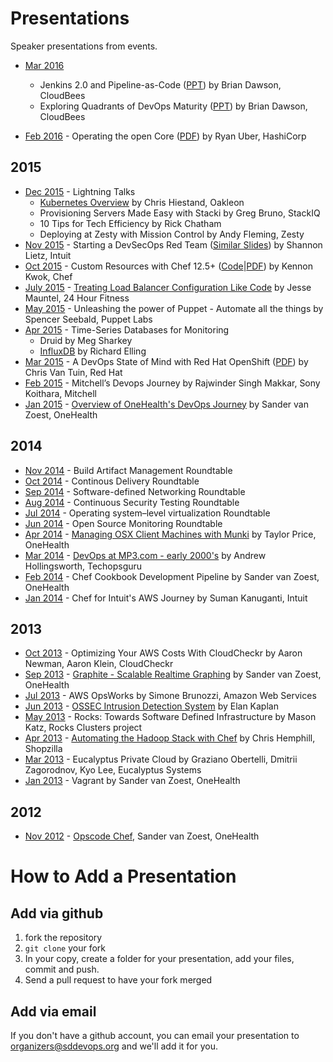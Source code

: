 # Presentations

Speaker presentations from events.

* [Mar 2016](http://sddevops.org/events/228833465/) 
  - Jenkins 2.0 and Pipeline-as-Code ([PPT](http://www.slideshare.net/brianvdawson/sd-devops-meetup-jenkins-20-and-pipelineascode)) by Brian Dawson, CloudBees
  - Exploring Quadrants of DevOps Maturity ([PPT](http://www.slideshare.net/brianvdawson/sd-devops-meetup-exploring-quadrants-of-devops-maturity)) by Brian Dawson, CloudBees

* [Feb 2016](http://sddevops.org/events/222986448/) - Operating the open Core ([PDF](https://sddevops.github.io/presentations/operating-the-open-core/ooc.pdf)) by Ryan Uber, HashiCorp

## 2015

* [Dec 2015](http://sddevops.org/events/226894408/) - Lightning Talks
  - [Kubernetes Overview](http://sddevops.github.io/presentations/kubernetes-overview/) by Chris Hiestand, Oakleon
  - Provisioning Servers Made Easy with Stacki by Greg Bruno, StackIQ
  - 10 Tips for Tech Efficiency by Rick Chatham
  - Deploying at Zesty with Mission Control by Andy Fleming, Zesty
* [Nov 2015](http://sddevops.org/events/224053851/) - Starting a DevSecOps Red Team ([Similar Slides](http://www.slideshare.net/shannonlietz/)) by Shannon Lietz, Intuit
* [Oct 2015](http://sddevops.org/events/222281926/) - Custom Resources with Chef 12.5+ ([Code](https://github.com/kennonkwok/sddevops-custom-resources)|[PDF](https://github.com/kennonkwok/sddevops-custom-resources/blob/master/sddevops-oct-2015.pdf)) by Kennon Kwok, Chef
* [July 2015](http://sddevops.org/events/221683168/) - [Treating Load Balancer Configuration Like Code](http://www.slideshare.net/maunteljw/san-diego-dev-ops-meetup) by Jesse Mauntel, 24 Hour Fitness
* [May 2015](http://sddevops.org/events/221881670/) - Unleashing the power of Puppet - Automate all the things by Spencer Seebald, Puppet Labs
* [Apr 2015](http://sddevops.org/events/220763617/) - Time-Series Databases for Monitoring
  - Druid by Meg Sharkey
  - [InfluxDB](http://www.slideshare.net/relling/influx-db-talk20150415) by Richard Elling
* [Mar 2015](http://sddevops.org/events/220573039/) - A DevOps State of Mind with Red Hat OpenShift ([PDF](https://sddevops.github.io/presentations/openshift/vantuinpr.pdf)) by Chris Van Tuin, Red Hat
* [Feb 2015](http://sddevops.org/events/219998142/) - Mitchell’s Devops Journey by Rajwinder Singh Makkar, Sony Koithara, Mitchell
* [Jan 2015](http://sddevops.org/events/218965694/) - [Overview of OneHealth's DevOps Journey](https://speakerdeck.com/svanzoest/stay-c-dot-a-l-dot-m-s-dot-a-local-companys-journey-into-devops) by Sander van Zoest, OneHealth

## 2014

* [Nov 2014](http://sddevops.org/events/200372472/) - Build Artifact Management Roundtable
* [Oct 2014](http://sddevops.org/events/190056522/) - Continous Delivery Roundtable
* [Sep 2014](http://sddevops.org/events/189958362/) - Software-defined Networking Roundtable
* [Aug 2014](http://sddevops.org/events/189958462/) - Continuous Security Testing Roundtable
* [Jul 2014](http://sddevops.org/events/189392812/) - Operating system–level virtualization Roundtable
* [Jun 2014](http://sddevops.org/events/176848172/) - Open Source Monitoring Roundtable
* [Apr 2014](http://sddevops.org/events/167781072/) - [Managing OSX Client Machines with Munki](https://speakerdeck.com/drpebcak/munki-presentation) by Taylor Price, OneHealth
* [Mar 2014](http://sddevops.org/events/161941882/) - [DevOps at MP3.com - early 2000's](http://www.slideshare.net/techopsguru/devops-naughtiesstyle) by Andrew Hollingsworth, Techopsguru
* [Feb 2014](http://sddevops.org/events/159635112/) - Chef Cookbook Development Pipeline by Sander van Zoest, OneHealth
* [Jan 2014](http://sddevops.org/events/151911762/) - Chef for Intuit's AWS Journey by Suman Kanuganti, Intuit

## 2013

* [Oct 2013](http://sddevops.org/events/135785272/) - Optimizing Your AWS Costs With CloudCheckr by Aaron Newman, Aaron Klein, CloudCheckr
* [Sep 2013](http://sddevops.org/events/135036012/) - [Graphite - Scalable Realtime Graphing](https://speakerdeck.com/sddevops/graphite-scalable-real-time-graphing) by Sander van Zoest, OneHealth
* [Jul 2013](http://sddevops.org/events/117878412/) - AWS OpsWorks by Simone Brunozzi, Amazon Web Services
* [Jun 2013](http://sddevops.org/events/110022532/) - [OSSEC Intrusion Detection System](https://speakerdeck.com/sddevops/ossec-host-based-intrusion-detection-and-prevention-system) by Elan Kaplan
* [May 2013](http://sddevops.org/events/109922542/) - Rocks: Towards Software Defined Infrastructure by Mason Katz, Rocks Clusters project
* [Apr 2013](http://sddevops.org/events/109753162/) - [Automating the Hadoop Stack with Chef](https://speakerdeck.com/sddevops/automating-the-hadoop-stack-with-chef) by Chris Hemphill, Shopzilla
* [Mar 2013](http://sddevops.org/events/103407322/) - Eucalyptus Private Cloud by Graziano Obertelli, Dmitrii Zagorodnov, Kyo Lee, Eucalyptus Systems
* [Jan 2013](http://sddevops.org/events/98681392/) - Vagrant by Sander van Zoest, OneHealth

## 2012

* [Nov 2012](http://sddevops.org/events/87569692/) - [Opscode Chef](https://speakerdeck.com/sddevops/opscode-chef), Sander van Zoest, OneHealth

# How to Add a Presentation

## Add via github
1. fork the repository
2. `git clone` your fork
3. In your copy, create a folder for your presentation, add your files, commit and push.
4. Send a pull request to have your fork merged

## Add via email
If you don't have a github account, you can email your presentation to <organizers@sddevops.org> and we'll add it for you.
